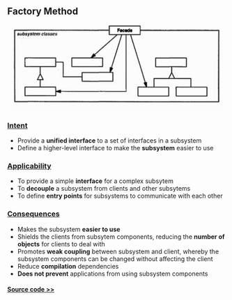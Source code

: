 ## Factory Method

<img src="facade.png" alt="Facade" width=500px /> 

### [Intent](#)
- Provide a **unified interface** to a set of interfaces in a subsystem
- Define a higher-level interface to make the **subsystem** easier to use

### [Applicability](#)
- To provide a simple **interface** for a complex subsytem
- To **decouple** a subsystem from clients and other subsytems
- To define **entry points** for subsystems to communicate with each other

### [Consequences](#)
- Makes the subsystem **easier to use**
- Shields the clients from subsytem components, reducing the **number of objects** for clients to deal with
- Promotes **weak coupling** between subsystem and client, whereby the subsystem components can be changed without affecting the client
- Reduce **compilation** dependencies
- **Does not prevent** applications from using subsystem components

#### [Source code >>](facade/)